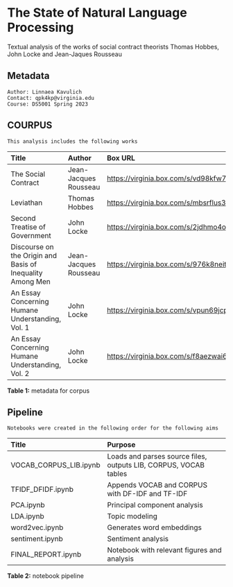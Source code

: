 # The State of Natural Language Processing
Textual analysis of the works of social contract theorists Thomas Hobbes, John Locke and Jean-Jaques Rousseau

## Metadata
```
Author: Linnaea Kavulich
Contact: qpk4kp@virginia.edu
Course: DS5001 Spring 2023
```

## COURPUS
```
This analysis includes the following works
```
| Title | Author | Box URL |
| :- | :- | :- |
| The Social Contract | Jean-Jacques Rousseau |  https://virginia.box.com/s/vd98kfw7bjil1ejx8z4euyuyf8ggwfss
| Leviathan | Thomas Hobbes | https://virginia.box.com/s/mbsrflus3gq93ekebkshlbigpuvguaty
| Second Treatise of Government | John Locke | https://virginia.box.com/s/2jdhmo4o62td34xiojm90jh0pu39w5fn
| Discourse on the Origin and Basis of Inequality Among Men | Jean-Jacques Rousseau | https://virginia.box.com/s/976k8neitf41mwaav5sl3o4334xseqvv
| An Essay Concerning Humane Understanding, Vol. 1 | John Locke | https://virginia.box.com/s/vpun69jcpxmb75wrci77up5nyuwh3yo9
| An Essay Concerning Humane Understanding, Vol. 2 | John Locke |  https://virginia.box.com/s/f8aezwai61m17gw4khnmzp2qfyvc4yzj ||

**Table 1:** metadata for corpus

## Pipeline
```
Notebooks were created in the following order for the following aims
```
| Title | Purpose | 
| :- | :- |
| VOCAB_CORPUS_LIB.ipynb | Loads and parses source files, outputs LIB, CORPUS, VOCAB tables
| TFIDF_DFIDF.ipynb | Appends VOCAB and CORPUS with DF-IDF and TF-IDF
| PCA.ipynb | Principal component analysis 
| LDA.ipynb | Topic modeling 
| word2vec.ipynb | Generates word embeddings
| sentiment.ipynb | Sentiment analysis 
| FINAL_REPORT.ipynb | Notebook with relevant figures and analysis ||

**Table 2:** notebook pipeline
